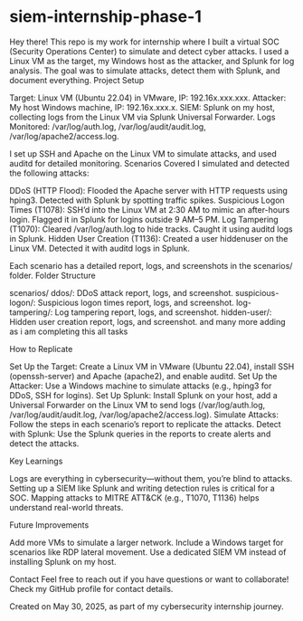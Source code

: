 # siem-internship-phase-1
Hey there! This repo is my work for internship where I built a virtual SOC (Security Operations Center) to simulate and detect cyber attacks. I used a Linux VM as the target, my Windows host as the attacker, and Splunk for log analysis. The goal was to simulate attacks, detect them with Splunk, and document everything.
Project Setup

Target: Linux VM (Ubuntu 22.04) in VMware, IP: 192.16x.xxx.xxx.
Attacker: My host Windows machine, IP: 192.16x.xxx.x.
SIEM: Splunk on my host, collecting logs from the Linux VM via Splunk Universal Forwarder.
Logs Monitored: /var/log/auth.log, /var/log/audit/audit.log, /var/log/apache2/access.log.

I set up SSH and Apache on the Linux VM to simulate attacks, and used auditd for detailed monitoring.
Scenarios Covered
I simulated and detected the following attacks:

DDoS (HTTP Flood): Flooded the Apache server with HTTP requests using hping3. Detected with Splunk by spotting traffic spikes.
Suspicious Logon Times (T1078): SSH’d into the Linux VM at 2:30 AM to mimic an after-hours login. Flagged it in Splunk for logins outside 9 AM–5 PM.
Log Tampering (T1070): Cleared /var/log/auth.log to hide tracks. Caught it using auditd logs in Splunk.
Hidden User Creation (T1136): Created a user hiddenuser on the Linux VM. Detected it with auditd logs in Splunk.

Each scenario has a detailed report, logs, and screenshots in the scenarios/ folder.
Folder Structure

scenarios/
ddos/: DDoS attack report, logs, and screenshot.
suspicious-logon/: Suspicious logon times report, logs, and screenshot.
log-tampering/: Log tampering report, logs, and screenshot.
hidden-user/: Hidden user creation report, logs, and screenshot. 
and many more adding as i am completing this all tasks



How to Replicate

Set Up the Target: Create a Linux VM in VMware (Ubuntu 22.04), install SSH (openssh-server) and Apache (apache2), and enable auditd.
Set Up the Attacker: Use a Windows machine to simulate attacks (e.g., hping3 for DDoS, SSH for logins).
Set Up Splunk: Install Splunk on your host, add a Universal Forwarder on the Linux VM to send logs (/var/log/auth.log, /var/log/audit/audit.log, /var/log/apache2/access.log).
Simulate Attacks: Follow the steps in each scenario’s report to replicate the attacks.
Detect with Splunk: Use the Splunk queries in the reports to create alerts and detect the attacks.

Key Learnings

Logs are everything in cybersecurity—without them, you’re blind to attacks.
Setting up a SIEM like Splunk and writing detection rules is critical for a SOC.
Mapping attacks to MITRE ATT&CK (e.g., T1070, T1136) helps understand real-world threats.

Future Improvements

Add more VMs to simulate a larger network.
Include a Windows target for scenarios like RDP lateral movement.
Use a dedicated SIEM VM instead of installing Splunk on my host.

Contact
Feel free to reach out if you have questions or want to collaborate! Check my GitHub profile for contact details.

Created on May 30, 2025, as part of my cybersecurity internship journey.
